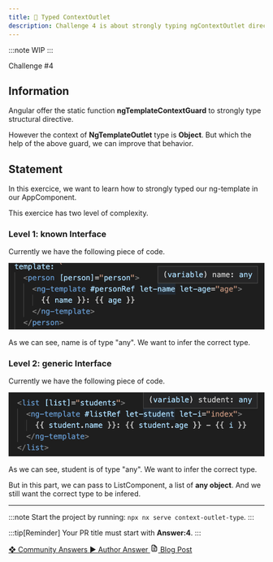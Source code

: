 ```yaml
---
title: 🔴 Typed ContextOutlet
description: Challenge 4 is about strongly typing ngContextOutlet directives
---
```


:::note
WIP
:::

<div class="chip">Challenge #4</div>

## Information

Angular offer the static function **ngTemplateContextGuard** to strongly type structural directive.

However the context of **NgTemplateOutlet** type is **Object**. But which the help of the above guard, we can improve that behavior.

## Statement

In this exercice, we want to learn how to strongly typed our ng-template in our AppComponent.

This exercice has two level of complexity.

### Level 1: known Interface

Currently we have the following piece of code.

![Unkown Person](../../../../assets/4/unknown-person.png 'Unkown Person')

As we can see, name is of type "any". We want to infer the correct type.

### Level 2: generic Interface

Currently we have the following piece of code.

![Unkown Student](../../../../assets/4/unknown-student.png 'Unkown Student')

As we can see, student is of type "any". We want to infer the correct type.

But in this part, we can pass to ListComponent, a list of **any object**. And we still want the correct type to be infered.

---

:::note
Start the project by running: `npx nx serve context-outlet-type`.
:::

:::tip[Reminder]
Your PR title must start with <b>Answer:4</b>.
:::

<div class="article-footer">
  <a
    href="https://github.com/tomalaforge/angular-challenges/pulls?q=label%3A4+label%3Aanswer"
    alt="Typed ContextOutlet community solutions">
    ❖ Community Answers
  </a>
  <a
    href='https://github.com/tomalaforge/angular-challenges/pulls?q=label%3A4+label%3A'
    alt="Typed ContextOutlet solution author">
    ▶︎ Author Answer
  </a>
  <a
    href='https://medium.com/@thomas.laforge/ngtemplateoutlet-type-checking-5d2dcb07a2c6'
    target="_blank"
    rel="noopener noreferrer"
    alt="Typed ContextOutlet blog article">
    <svg aria-hidden="true" class="astro-yzt5nm4y astro-lq7oo3uf" width="16" height="16" viewBox="0 0 24 24" fill="currentColor" style="--sl-icon-size: 1.5rem;"><path d="M9 10h1a1 1 0 1 0 0-2H9a1 1 0 0 0 0 2Zm0 2a1 1 0 0 0 0 2h6a1 1 0 0 0 0-2H9Zm11-3.06a1.3 1.3 0 0 0-.06-.27v-.09c-.05-.1-.11-.2-.19-.28l-6-6a1.07 1.07 0 0 0-.28-.19h-.09a.88.88 0 0 0-.33-.11H7a3 3 0 0 0-3 3v14a3 3 0 0 0 3 3h10a3 3 0 0 0 3-3V8.94Zm-6-3.53L16.59 8H15a1 1 0 0 1-1-1V5.41ZM18 19a1 1 0 0 1-1 1H7a1 1 0 0 1-1-1V5a1 1 0 0 1 1-1h5v3a3 3 0 0 0 3 3h3v9Zm-3-3H9a1 1 0 0 0 0 2h6a1 1 0 0 0 0-2Z"></path></svg>
     Blog Post
  </a>
</div>
